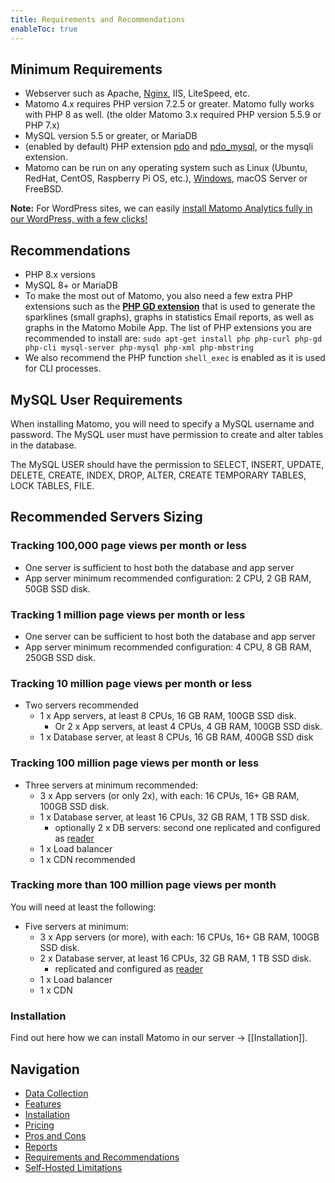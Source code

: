 ```yaml
---
title: Requirements and Recommendations
enableToc: true
---
```


## Minimum Requirements

- Webserver such as Apache, [Nginx](https://github.com/matomo-org/matomo-nginx), IIS, LiteSpeed, etc.
- Matomo 4.x requires PHP version 7.2.5 or greater. Matomo fully works with PHP 8 as well. (the older Matomo 3.x required PHP version 5.5.9 or PHP 7.x)
- MySQL version 5.5 or greater, or MariaDB
- (enabled by default) PHP extension [pdo](http://php.net/pdo) and [pdo_mysql](http://php.net/pdo_mysql), or the mysqli extension.
- Matomo can be run on any operating system such as Linux (Ubuntu, RedHat, CentOS, Raspberry Pi OS, etc.), [Windows](https://matomo.org/faq/matomo-on-windows/), macOS Server or FreeBSD.

**Note:** For WordPress sites, we can easily [install Matomo Analytics fully in our WordPress, with a few clicks!](https://wordpress.org/plugins/matomo/)

## Recommendations

- PHP 8.x versions
- MySQL 8+ or MariaDB
- To make the most out of Matomo, you also need a few extra PHP extensions such as the **[PHP GD extension](https://matomo.org/faq/troubleshooting/faq_34/)** that is used to generate the sparklines (small graphs), graphs in statistics Email reports, as well as graphs in the Matomo Mobile App. The list of PHP extensions you are recommended to install are:
  `sudo apt-get install php php-curl php-gd php-cli mysql-server php-mysql php-xml php-mbstring`
- We also recommend the PHP function `shell_exec` is enabled as it is used for CLI processes.

## MySQL User Requirements

When installing Matomo, you will need to specify a MySQL username and password. The MySQL user must have permission to create and alter tables in the database.

The MySQL USER should have the permission to SELECT, INSERT, UPDATE, DELETE, CREATE, INDEX, DROP, ALTER, CREATE TEMPORARY TABLES, LOCK TABLES, FILE.

## Recommended Servers Sizing

### Tracking 100,000 page views per month or less

- One server is sufficient to host both the database and app server
- App server minimum recommended configuration: 2 CPU, 2 GB RAM, 50GB SSD disk.

### Tracking 1 million page views per month or less

- One server can be sufficient to host both the database and app server
- App server minimum recommended configuration: 4 CPU, 8 GB RAM, 250GB SSD disk.

### Tracking 10 million page views per month or less

- Two servers recommended
  - 1 x App servers, at least 8 CPUs, 16 GB RAM, 100GB SSD disk.
    - Or 2 x App servers, at least 4 CPUs, 4 GB RAM, 100GB SSD disk.
  - 1 x Database server, at least 8 CPUs, 16 GB RAM, 400GB SSD disk

### Tracking 100 million page views per month or less

- Three servers at minimum recommended:
  - 3 x App servers (or only 2x), with each: 16 CPUs, 16+ GB RAM, 100GB SSD disk.
  - 1 x Database server, at least 16 CPUs, 32 GB RAM, 1 TB SSD disk.
    - optionally 2 x DB servers: second one replicated and configured as [reader](https://matomo.org/faq/how-to-install/faq_35746/)
  - 1 x Load balancer
  - 1 x CDN recommended

### Tracking more than 100 million page views per month

You will need at least the following:

- Five servers at minimum:
  - 3 x App servers (or more), with each: 16 CPUs, 16+ GB RAM, 100GB SSD disk.
  - 2 x Database server, at least 16 CPUs, 32 GB RAM, 1 TB SSD disk.
    - replicated and configured as [reader](https://matomo.org/faq/how-to-install/faq_35746/)
  - 1 x Load balancer
  - 1 x CDN

### Installation

Find out here how we can install Matomo in our server -> [[Installation]].

## Navigation

- [Data Collection](Data%20Collection.md)
- [Features](Features.md)
- [Installation](Installation.md)
- [Pricing](Pricing.md)
- [Pros and Cons](Pros%20and%20Cons.md)
- [Reports](Reports.md)
- [Requirements and Recommendations](Requirements%20and%20Recommendations.md)
- [Self-Hosted Limitations](Self-Hosted%20Limitations.md)
